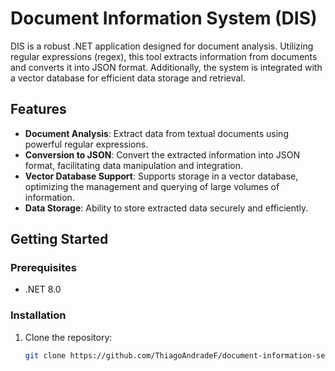 # Document Information System (DIS)

DIS is a robust .NET application designed for document analysis. Utilizing regular expressions (regex), this tool extracts information from documents and converts it into JSON format. Additionally, the system is integrated with a vector database for efficient data storage and retrieval.

## Features

- **Document Analysis**: Extract data from textual documents using powerful regular expressions.
- **Conversion to JSON**: Convert the extracted information into JSON format, facilitating data manipulation and integration.
- **Vector Database Support**: Supports storage in a vector database, optimizing the management and querying of large volumes of information.
- **Data Storage**: Ability to store extracted data securely and efficiently.

## Getting Started

### Prerequisites

- .NET 8.0 

### Installation

1. Clone the repository:
   ```bash
   git clone https://github.com/ThiagoAndradeF/document-information-searcher
